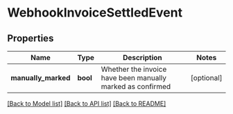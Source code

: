 # WebhookInvoiceSettledEvent

## Properties
Name | Type | Description | Notes
------------ | ------------- | ------------- | -------------
**manually_marked** | **bool** | Whether the invoice have been manually marked as confirmed | [optional] 

[[Back to Model list]](../../README.md#documentation-for-models) [[Back to API list]](../../README.md#documentation-for-api-endpoints) [[Back to README]](../../README.md)


